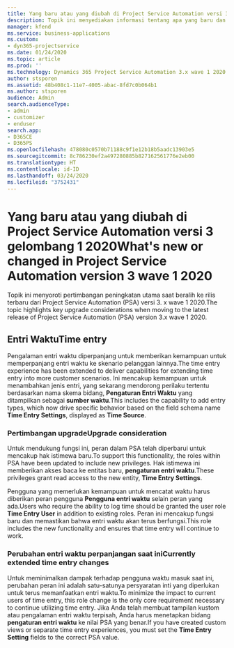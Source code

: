 ```yaml
---
title: Yang baru atau yang diubah di Project Service Automation versi 3.x gelombang 1 2020
description: Topik ini menyediakan informasi tentang apa yang baru dan diubah dalam Project Service Automation versi 3 gelombang 1 2020.
manager: kfend
ms.service: business-applications
ms.custom:
- dyn365-projectservice
ms.date: 01/24/2020
ms.topic: article
ms.prod: ''
ms.technology: Dynamics 365 Project Service Automation 3.x wave 1 2020
author: stsporen
ms.assetid: 48b408c1-11e7-4005-abac-8fd7c0b064b1
ms.author: stsporen
audience: Admin
search.audienceType:
- admin
- customizer
- enduser
search.app:
- D365CE
- D365PS
ms.openlocfilehash: 478080c0570b71188c9f1e12b18b5aadc13903e5
ms.sourcegitcommit: 8c786230ef2a497280885b827162561776e2eb00
ms.translationtype: HT
ms.contentlocale: id-ID
ms.lasthandoff: 03/24/2020
ms.locfileid: "3752431"
---
```

# <a name="whats-new-or-changed-in-project-service-automation-version-3-wave-1-2020"></a><span data-ttu-id="af8a3-103">Yang baru atau yang diubah di Project Service Automation versi 3 gelombang 1 2020</span><span class="sxs-lookup"><span data-stu-id="af8a3-103">What's new or changed in Project Service Automation version 3 wave 1 2020</span></span>
<span data-ttu-id="af8a3-104">Topik ini menyoroti pertimbangan peningkatan utama saat beralih ke rilis terbaru dari Project Service Automation (PSA) versi 3. x wave 1 2020.</span><span class="sxs-lookup"><span data-stu-id="af8a3-104">The topic highlights key upgrade considerations when moving to the latest release of Project Service Automation (PSA) version 3.x wave 1 2020.</span></span>

## <a name="time-entry"></a><span data-ttu-id="af8a3-105">Entri Waktu</span><span class="sxs-lookup"><span data-stu-id="af8a3-105">Time entry</span></span>
<span data-ttu-id="af8a3-106">Pengalaman entri waktu diperpanjang untuk memberikan kemampuan untuk memperpanjang entri waktu ke skenario pelanggan lainnya.</span><span class="sxs-lookup"><span data-stu-id="af8a3-106">The time entry experience has been extended to deliver capabilities for extending time entry into more customer scenarios.</span></span> <span data-ttu-id="af8a3-107">Ini mencakup kemampuan untuk menambahkan jenis entri, yang sekarang mendorong perilaku tertentu berdasarkan nama skema bidang, **Pengaturan Entri Waktu** yang ditampilkan sebagai **sumber waktu**.</span><span class="sxs-lookup"><span data-stu-id="af8a3-107">This includes the capability to add entry types, which now drive specific behavior based on the field schema name **Time Entry Settings**, displayed as **Time Source**.</span></span>

### <a name="upgrade-consideration"></a><span data-ttu-id="af8a3-108">Pertimbangan upgrade</span><span class="sxs-lookup"><span data-stu-id="af8a3-108">Upgrade consideration</span></span>
<span data-ttu-id="af8a3-109">Untuk mendukung fungsi ini, peran dalam PSA telah diperbarui untuk mencakup hak istimewa baru.</span><span class="sxs-lookup"><span data-stu-id="af8a3-109">To support this functionality, the roles within PSA have been updated to include new privileges.</span></span> <span data-ttu-id="af8a3-110">Hak istimewa ini memberikan akses baca ke entitas baru, **pengaturan entri waktu**.</span><span class="sxs-lookup"><span data-stu-id="af8a3-110">These privileges grant read access to the new entity, **Time Entry Settings**.</span></span>

<span data-ttu-id="af8a3-111">Pengguna yang memerlukan kemampuan untuk mencatat waktu harus diberikan peran pengguna **Pengguna entri waktu** selain peran yang ada.</span><span class="sxs-lookup"><span data-stu-id="af8a3-111">Users who require the ability to log time should be granted the user role **Time Entry User** in addition to existing roles.</span></span> <span data-ttu-id="af8a3-112">Peran ini mencakup fungsi baru dan memastikan bahwa entri waktu akan terus berfungsi.</span><span class="sxs-lookup"><span data-stu-id="af8a3-112">This role includes the new functionality and ensures that time entry will continue to work.</span></span>

### <a name="currently-extended-time-entry-changes"></a><span data-ttu-id="af8a3-113">Perubahan entri waktu perpanjangan saat ini</span><span class="sxs-lookup"><span data-stu-id="af8a3-113">Currently extended time entry changes</span></span>
<span data-ttu-id="af8a3-114">Untuk meminimalkan dampak terhadap pengguna waktu masuk saat ini, perubahan peran ini adalah satu-satunya persyaratan inti yang diperlukan untuk terus memanfaatkan entri waktu.</span><span class="sxs-lookup"><span data-stu-id="af8a3-114">To minimize the impact to current users of time entry, this role change is the only core requirement necessary to continue utilizing time entry.</span></span> <span data-ttu-id="af8a3-115">Jika Anda telah membuat tampilan kustom atau pengalaman entri waktu terpisah, Anda harus menetapkan bidang **pengaturan entri waktu** ke nilai PSA yang benar.</span><span class="sxs-lookup"><span data-stu-id="af8a3-115">If you have created custom views or separate time entry experiences, you must set the **Time Entry Setting** fields to the correct PSA value.</span></span>
